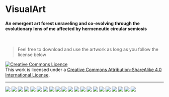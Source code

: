 # VisualArt
#### An emergent art forest unraveling and co-evolving through the evolutionary lens of me affected by hermeneutic circular semiosis

<br>

> Feel free to download and use the artwork as long as you follow the license below

<a rel="license" href="http://creativecommons.org/licenses/by-sa/4.0/"><img alt="Creative Commons Licence" style="border-width:0" src="https://i.creativecommons.org/l/by-sa/4.0/88x31.png" /></a><br />This work is licensed under a <a rel="license" href="http://creativecommons.org/licenses/by-sa/4.0/">Creative Commons Attribution-ShareAlike 4.0 International License</a>.

<hr>

<img src="./wreckoffitzgerald.png" />

<img src="./fragments.png" />

<img src="./butterfly.png" />

<img src="./tornado.png" />

<img src="./stripes.png" />

<img src="./tectonic.png" />

<img src="./night.png" />

<img src="./redbrain.png" />

<img src="./colorsynth.png" />

<img src="./greying.png" />

<img src="./velocity.png" />

<img src="./deception.png" />

<img src="./redrore.png" />

<img src="P001.png" />

<img src="./fire.png" />

<img src="./wavy.png" />

<img src="./primitivity.png" />

<img src="./veritas.png" />

<img src="./pollockian.png" />

<img src="./dichotomy.png" />

<img src="./dizzy.png" />


